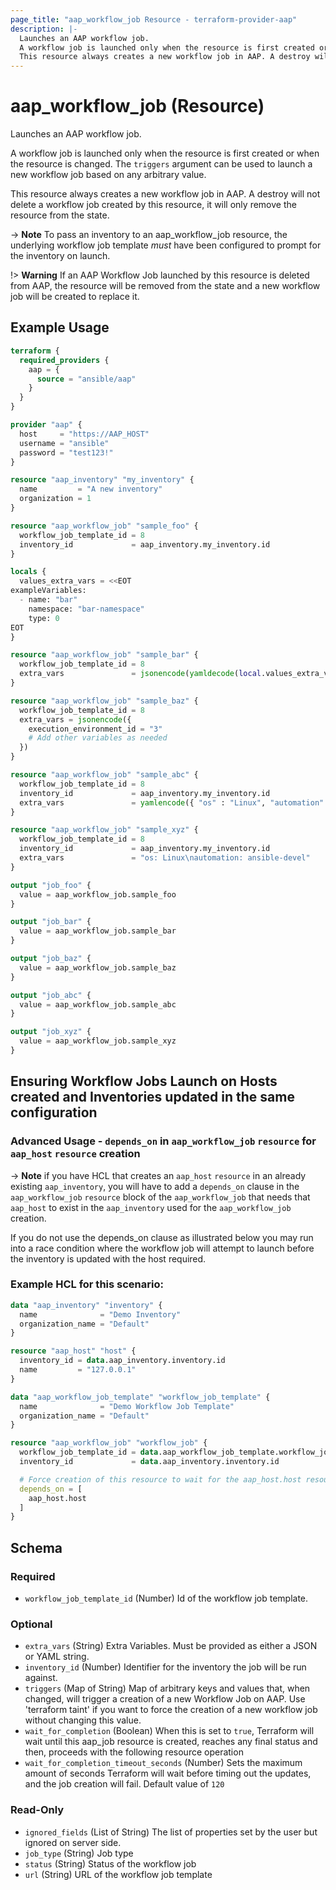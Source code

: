 ```yaml
---
page_title: "aap_workflow_job Resource - terraform-provider-aap"
description: |-
  Launches an AAP workflow job.
  A workflow job is launched only when the resource is first created or when the resource is changed. The triggers argument can be used to launch a new workflow job based on any arbitrary value.
  This resource always creates a new workflow job in AAP. A destroy will not delete a workflow job created by this resource, it will only remove the resource from the state.
---
```


# aap_workflow_job (Resource)

Launches an AAP workflow job.

A workflow job is launched only when the resource is first created or when the resource is changed. The `triggers` argument can be used to launch a new workflow job based on any arbitrary value.

This resource always creates a new workflow job in AAP. A destroy will not delete a workflow job created by this resource, it will only remove the resource from the state.

-> **Note** To pass an inventory to an aap_workflow_job resource, the underlying workflow job template *must* have been configured to prompt for the inventory on launch.

!> **Warning** If an AAP Workflow Job launched by this resource is deleted from AAP, the resource will be removed from the state and a new workflow job will be created to replace it.


## Example Usage

```terraform
terraform {
  required_providers {
    aap = {
      source = "ansible/aap"
    }
  }
}

provider "aap" {
  host     = "https://AAP_HOST"
  username = "ansible"
  password = "test123!"
}

resource "aap_inventory" "my_inventory" {
  name         = "A new inventory"
  organization = 1
}

resource "aap_workflow_job" "sample_foo" {
  workflow_job_template_id = 8
  inventory_id             = aap_inventory.my_inventory.id
}

locals {
  values_extra_vars = <<EOT
exampleVariables:
  - name: "bar"
    namespace: "bar-namespace"
    type: 0
EOT
}

resource "aap_workflow_job" "sample_bar" {
  workflow_job_template_id = 8
  extra_vars               = jsonencode(yamldecode(local.values_extra_vars))
}

resource "aap_workflow_job" "sample_baz" {
  workflow_job_template_id = 8
  extra_vars = jsonencode({
    execution_environment_id = "3"
    # Add other variables as needed
  })
}

resource "aap_workflow_job" "sample_abc" {
  workflow_job_template_id = 8
  inventory_id             = aap_inventory.my_inventory.id
  extra_vars               = yamlencode({ "os" : "Linux", "automation" : "ansible" })
}

resource "aap_workflow_job" "sample_xyz" {
  workflow_job_template_id = 8
  inventory_id             = aap_inventory.my_inventory.id
  extra_vars               = "os: Linux\nautomation: ansible-devel"
}

output "job_foo" {
  value = aap_workflow_job.sample_foo
}

output "job_bar" {
  value = aap_workflow_job.sample_bar
}

output "job_baz" {
  value = aap_workflow_job.sample_baz
}

output "job_abc" {
  value = aap_workflow_job.sample_abc
}

output "job_xyz" {
  value = aap_workflow_job.sample_xyz
}
```


## Ensuring Workflow Jobs Launch on Hosts created and Inventories updated in the same configuration

### Advanced Usage - `depends_on` in `aap_workflow_job` `resource` for `aap_host` `resource` creation
-> **Note** if you have HCL that creates an `aap_host` `resource` in an already existing `aap_inventory`, you will have to add a `depends_on` clause in the `aap_workflow_job` `resource` block of the `aap_workflow_job` that needs that `aap_host` to exist in the `aap_inventory` used for the `aap_workflow_job` creation.

If you do not use the depends_on clause as illustrated below you may run into a race condition where the workflow job will attempt to launch before the inventory is updated with the host required.

### Example HCL for this scenario:

```terraform
data "aap_inventory" "inventory" {
  name              = "Demo Inventory"
  organization_name = "Default"
}

resource "aap_host" "host" {
  inventory_id = data.aap_inventory.inventory.id
  name         = "127.0.0.1"
}

data "aap_workflow_job_template" "workflow_job_template" {
  name              = "Demo Workflow Job Template"
  organization_name = "Default"
}

resource "aap_workflow_job" "workflow_job" {
  workflow_job_template_id = data.aap_workflow_job_template.workflow_job_template.id
  inventory_id             = data.aap_inventory.inventory.id

  # Force creation of this resource to wait for the aap_host.host resource to be created
  depends_on = [
    aap_host.host
  ]
}
```

<!-- schema generated by tfplugindocs -->
## Schema

### Required

- `workflow_job_template_id` (Number) Id of the workflow job template.

### Optional

- `extra_vars` (String) Extra Variables. Must be provided as either a JSON or YAML string.
- `inventory_id` (Number) Identifier for the inventory the job will be run against.
- `triggers` (Map of String) Map of arbitrary keys and values that, when changed, will trigger a creation of a new Workflow Job on AAP. Use 'terraform taint' if you want to force the creation of a new workflow job without changing this value.
- `wait_for_completion` (Boolean) When this is set to `true`, Terraform will wait until this aap_job resource is created, reaches any final status and then, proceeds with the following resource operation
- `wait_for_completion_timeout_seconds` (Number) Sets the maximum amount of seconds Terraform will wait before timing out the updates, and the job creation will fail. Default value of `120`

### Read-Only

- `ignored_fields` (List of String) The list of properties set by the user but ignored on server side.
- `job_type` (String) Job type
- `status` (String) Status of the workflow job
- `url` (String) URL of the workflow job template
